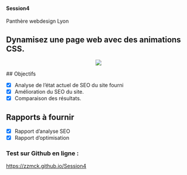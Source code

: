 #### Session4
Panthère webdesign Lyon

## Dynamisez une page web avec des animations CSS.
<p align="center">
  <img src="https://user.oc-static.com/upload/2022/02/16/16450043954887_cover%20small.png">
</p>
## Objectifs

  - [x] Analyse de l’état actuel de SEO du site fourni
  - [x] Amélioration du SEO du site.
  - [x] Comparaison des résultats.

## Rapports à fournir

  - [x] Rapport d’analyse SEO
  - [x] Rapport d’optimisation

### Test sur Github en ligne :
https://zzmck.github.io/Session4
